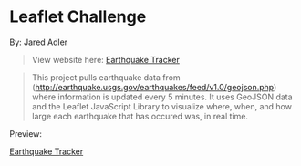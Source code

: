 # Leaflet Challenge

By: Jared Adler

> View website here: [Earthquake Tracker](https://jared-a.github.io/Leaflet_Challenge/Instructions/index.html)

> This project pulls earthquake data from (http://earthquake.usgs.gov/earthquakes/feed/v1.0/geojson.php) where information is updated every 5 minutes.
> It uses GeoJSON data and the Leaflet JavaScript Library to visualize where, when, and how large each earthquake that has occured was, in real time. 

Preview: 

[Earthquake Tracker](Earthquake_Tracker.png)
